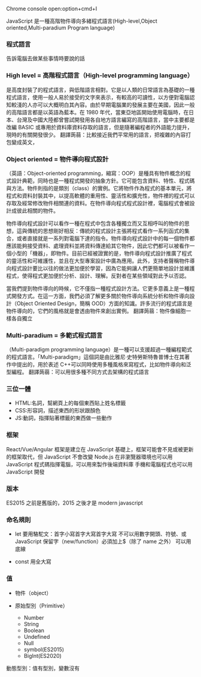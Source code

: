 Chrome console open:option+cmd+I

JavaScript 是一種高階物件導向多緒程式語言(High-level,Object oriented,Multi-paradium Program language)

### 程式語言

告訴電腦去做某些事情時要說的話

### High level = 高階程式語言（High-level programming language）

是高度封裝了的程式語言，與低階語言相對。它是以人類的日常語言為基礎的一種程式語言，使用一般人易於接受的文字來表示，有較高的可讀性，以方便對電腦認知較淺的人亦可以大概明白其內容。由於早期電腦業的發展主要在美國，因此一般的高階語言都是以英語為藍本。在 1980 年代，當東亞地區開始使用電腦時，在日本、台灣及中國大陸都曾嘗試開發用各自地方語言編寫的高階語言，當中主要都是改編 BASIC 或專用於資料庫資料存取的語言，但是隨著編程者的外語能力提升，現時的有關開發很少。
翻譯蒟蒻：比較接近我們平常用的語言，把複雜的內容打包變成英文，

### Object oriented = 物件導向程式設計

（英語：Object-oriented programming，縮寫：OOP）是種具有物件概念的程式設計典範，同時也是一種程式開發的抽象方針。它可能包含資料、特性、程式碼與方法。物件則指的是類別（class）的實例。它將物件作為程式的基本單元，將程式和資料封裝其中，以提高軟體的重用性、靈活性和擴充性，物件裡的程式可以存取及經常修改物件相關連的資料。在物件導向程式程式設計裡，電腦程式會被設計成彼此相關的物件。

物件導向程式設計可以看作一種在程式中包含各種獨立而又互相呼叫的物件的思想，這與傳統的思想剛好相反：傳統的程式設計主張將程式看作一系列函式的集合，或者直接就是一系列對電腦下達的指令。物件導向程式設計中的每一個物件都應該能夠接受資料、處理資料並將資料傳達給其它物件，因此它們都可以被看作一個小型的「機器」，即物件。目前已經被證實的是，物件導向程式設計推廣了程式的靈活性和可維護性，並且在大型專案設計中廣為應用。此外，支持者聲稱物件導向程式設計要比以往的做法更加便於學習，因為它能夠讓人們更簡單地設計並維護程式，使得程式更加便於分析、設計、理解。反對者在某些領域對此予以否認。

當我們提到物件導向的時候，它不僅指一種程式設計方法。它更多意義上是一種程式開發方式。在這一方面，我們必須了解更多關於物件導向系統分析和物件導向設計（Object Oriented Design，簡稱 OOD）方面的知識。許多流行的程式語言是物件導向的，它們的風格就是會透由物件來創出實例。
翻譯蒟蒻：物件像細胞一樣各自獨立

### Multi-paradium = 多範式程式語言

（Multi-paradigm programming language）是一種可以支援超過一種編程範式的程式語言。「Multi-paradigm」這個詞是由比雅尼·史特勞斯特魯普博士在其著作中提出的，用於表述 C++可以同時使用多種風格來寫程式，比如物件導向和泛型編程。
翻譯蒟蒻：可以用很多種不同方式去架構的程式語言

### 三位一體

- HTML:名詞，幫網頁上的每個東西貼上姓名標籤
- CSS:形容詞，描述東西的形狀跟顏色
- JS:動詞，指揮貼著標籤的東西做一些動作

### 框架

React/Vue/Angular 框架是建立在 JavaScript 基礎上，框架可能會不見或被更新的框架取代，但 JavaScript 不會改變
Node.js 在非瀏覽器環境也可以用 JavaScript 程式碼指揮電腦，可以用來製作後端資料庫
手機和電腦程式也可以用 JavaScript 開發

### 版本

ES2015 之前是舊版的，2015 之後才是 modern javascript

### 命名規則

- let 要用駱駝文：首字小寫首字大寫首字大寫
  不可以用數字開頭、符號、或 JavaScript 保留字（new/function）必須加上$（除了 name 之外）
  可以用底線

- const 用全大寫

### 值

- 物件（object）

- 原始型別（Primitive）
  - Number
  - String
  - Boolean
  - Undefined
  - Null
  - symbol(ES2015)
  - BigInt(ES2020)

動態型別：值有型別，變數沒有
